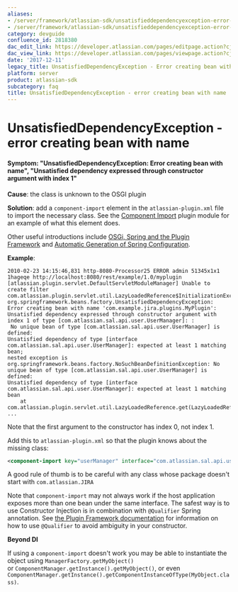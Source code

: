 ```yaml
---
aliases:
- /server/framework/atlassian-sdk/unsatisfieddependencyexception-error-creating-bean-with-name-2818380.html
- /server/framework/atlassian-sdk/unsatisfieddependencyexception-error-creating-bean-with-name-2818380.md
category: devguide
confluence_id: 2818380
dac_edit_link: https://developer.atlassian.com/pages/editpage.action?cjm=wozere&pageId=2818380
dac_view_link: https://developer.atlassian.com/pages/viewpage.action?cjm=wozere&pageId=2818380
date: '2017-12-11'
legacy_title: UnsatisfiedDependencyException - Error creating bean with name
platform: server
product: atlassian-sdk
subcategory: faq
title: UnsatisfiedDependencyException - error creating bean with name
---
```

# UnsatisfiedDependencyException - error creating bean with name

#### Symptom: "UnsatisfiedDependencyException: Error creating bean with name", "Unsatisfied dependency expressed through constructor argument with index 1"

**Cause**: the class is unknown to the OSGI plugin

**Solution**: add a `component-import` element in the `atlassian-plugin.xml` file to import the necessary class. See the <a href="http://confluence.atlassian.com/display/PLUGINFRAMEWORK/Component+Import+Plugin+Module" class="external-link">Component Import</a> plugin module for an example of what this element does.

Other useful introductions include [OSGi, Spring and the Plugin Framework](/server/framework/atlassian-sdk/osgi-spring-and-the-plugin-framework) and [Automatic Generation of Spring Configuration](/server/framework/atlassian-sdk/automatic-generation-of-spring-configuration).

**Example**:

``` text
2010-02-23 14:15:46,831 http-8080-Processor25 ERROR admin 51345x1x1 1hageqe http://localhost:8080/rest/example/1.0/myplugin 
[atlassian.plugin.servlet.DefaultServletModuleManager] Unable to create filter
com.atlassian.plugin.servlet.util.LazyLoadedReference$InitializationException: 
org.springframework.beans.factory.UnsatisfiedDependencyException: Error creating bean with name 'com.example.jira.plugins.MyPlugin': 
Unsatisfied dependency expressed through constructor argument with index 1 of type [com.atlassian.sal.api.user.UserManager]: :
 No unique bean of type [com.atlassian.sal.api.user.UserManager] is defined: 
Unsatisfied dependency of type [interface com.atlassian.sal.api.user.UserManager]: expected at least 1 matching bean; 
nested exception is org.springframework.beans.factory.NoSuchBeanDefinitionException: No unique bean of type [com.atlassian.sal.api.user.UserManager] is defined: 
Unsatisfied dependency of type [interface com.atlassian.sal.api.user.UserManager]: expected at least 1 matching bean
    at com.atlassian.plugin.servlet.util.LazyLoadedReference.get(LazyLoadedReference.java:94)
...
```

Note that the first argument to the constructor has index 0, not index 1.

Add this to `atlassian-plugin.xml` so that the plugin knows about the missing class:

``` xml
<component-import key="userManager" interface="com.atlassian.sal.api.user.UserManager"/>
```

A good rule of thumb is to be careful with any class whose package doesn't start with `com.atlassian.JIRA`

Note that `component-import` may not always work if the host application exposes more than one bean under the same interface. The safest way is to use Constructor Injection is in combination with `@Qualifier` Spring annotation. See [the Plugin Framework documentation](https://developer.atlassian.com/display/DOCS/Converting+from+Version+1+to+Version+2+%28OSGi%29+Plugins#ConvertingfromVersion1toVersion2%28OSGi%29Plugins-3.1SpecifyqualifiersonambiguousSpringdependencies) for information on how to use `@Qualifier` to avoid ambiguity in your constructor.

**Beyond DI**

If using a `component-import` doesn't work you may be able to instantiate the object using `ManagerFactory.getMyObject()`  
or `ComponentManager.getInstance().getMyObject()`, or even `ComponentManager.getInstance().getComponentInstanceOfType(MyObject.class)`.






















































































































































































































